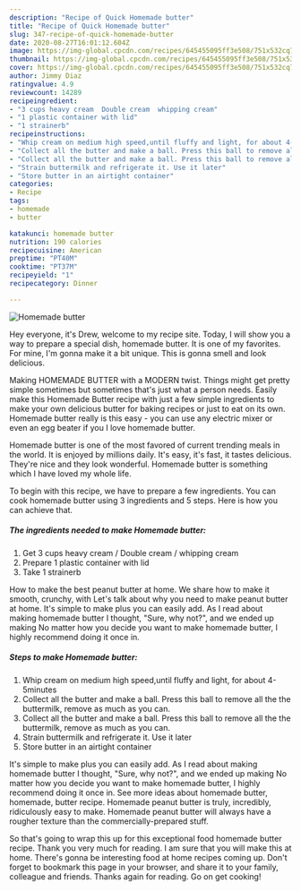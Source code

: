 ```yaml
---
description: "Recipe of Quick Homemade butter"
title: "Recipe of Quick Homemade butter"
slug: 347-recipe-of-quick-homemade-butter
date: 2020-08-27T16:01:12.604Z
image: https://img-global.cpcdn.com/recipes/645455095ff3e508/751x532cq70/homemade-butter-recipe-main-photo.jpg
thumbnail: https://img-global.cpcdn.com/recipes/645455095ff3e508/751x532cq70/homemade-butter-recipe-main-photo.jpg
cover: https://img-global.cpcdn.com/recipes/645455095ff3e508/751x532cq70/homemade-butter-recipe-main-photo.jpg
author: Jimmy Diaz
ratingvalue: 4.9
reviewcount: 14289
recipeingredient:
- "3 cups heavy cream  Double cream  whipping cream"
- "1 plastic container with lid"
- "1 strainerb"
recipeinstructions:
- "Whip cream on medium high speed,until fluffy and light, for about 4-5minutes"
- "Collect all the butter and make a ball. Press this ball to remove all the the buttermilk, remove as much as you can."
- "Collect all the butter and make a ball. Press this ball to remove all the the buttermilk, remove as much as you can."
- "Strain buttermilk and refrigerate it. Use it later"
- "Store butter in an airtight container"
categories:
- Recipe
tags:
- homemade
- butter

katakunci: homemade butter 
nutrition: 190 calories
recipecuisine: American
preptime: "PT40M"
cooktime: "PT37M"
recipeyield: "1"
recipecategory: Dinner

---
```



![Homemade butter](https://img-global.cpcdn.com/recipes/645455095ff3e508/751x532cq70/homemade-butter-recipe-main-photo.jpg)

Hey everyone, it's Drew, welcome to my recipe site. Today, I will show you a way to prepare a special dish, homemade butter. It is one of my favorites. For mine, I'm gonna make it a bit unique. This is gonna smell and look delicious.

Making HOMEMADE BUTTER with a MODERN twist. Things might get pretty simple sometimes but sometimes that&#39;s just what a person needs. Easily make this Homemade Butter recipe with just a few simple ingredients to make your own delicious butter for baking recipes or just to eat on its own. Homemade butter really is this easy - you can use any electric mixer or even an egg beater if you I love homemade butter.

Homemade butter is one of the most favored of current trending meals in the world. It is enjoyed by millions daily. It's easy, it's fast, it tastes delicious. They're nice and they look wonderful. Homemade butter is something which I have loved my whole life.


To begin with this recipe, we have to prepare a few ingredients. You can cook homemade butter using 3 ingredients and 5 steps. Here is how you can achieve that.

<!--inarticleads1-->

##### The ingredients needed to make Homemade butter:

1. Get 3 cups heavy cream / Double cream / whipping cream
1. Prepare 1 plastic container with lid
1. Take 1 strainerb


How to make the best peanut butter at home. We share how to make it smooth, crunchy, with Let&#39;s talk about why you need to make peanut butter at home. It&#39;s simple to make plus you can easily add. As I read about making homemade butter I thought, &#34;Sure, why not?&#34;, and we ended up making No matter how you decide you want to make homemade butter, I highly recommend doing it once in. 

<!--inarticleads2-->

##### Steps to make Homemade butter:

1. Whip cream on medium high speed,until fluffy and light, for about 4-5minutes
1. Collect all the butter and make a ball. Press this ball to remove all the the buttermilk, remove as much as you can.
1. Collect all the butter and make a ball. Press this ball to remove all the the buttermilk, remove as much as you can.
1. Strain buttermilk and refrigerate it. Use it later
1. Store butter in an airtight container


It&#39;s simple to make plus you can easily add. As I read about making homemade butter I thought, &#34;Sure, why not?&#34;, and we ended up making No matter how you decide you want to make homemade butter, I highly recommend doing it once in. See more ideas about homemade butter, homemade, butter recipe. Homemade peanut butter is truly, incredibly, ridiculously easy to make. Homemade peanut butter will always have a rougher texture than the commercially-prepared stuff. 

So that's going to wrap this up for this exceptional food homemade butter recipe. Thank you very much for reading. I am sure that you will make this at home. There's gonna be interesting food at home recipes coming up. Don't forget to bookmark this page in your browser, and share it to your family, colleague and friends. Thanks again for reading. Go on get cooking!
